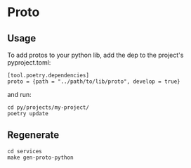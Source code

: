 # Proto

## Usage

To add protos to your python lib, add the dep to the project's pyproject.toml:

```
[tool.poetry.dependencies]
proto = {path = "../path/to/lib/proto", develop = true}
```

and run:

```shell
cd py/projects/my-project/
poetry update
```

## Regenerate

```shell
cd services
make gen-proto-python
```
